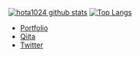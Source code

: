[![hota1024 github stats](https://github-readme-stats.vercel.app/api?username=hota1024&show_icons=true&theme=tokyonight)](https://github.com/hota1024)
[![Top Langs](https://github-readme-stats.vercel.app/api/top-langs/?username=hota1024&theme=tokyonight&hide=javascript,smarty)](https://github.com/anuraghazra/github-readme-stats)

- [Portfolio](https://me.hota1024.com)
- [Qiita](https://qiita.com/hota1024)
- [Twitter](https://twitter.com/hota1024)
